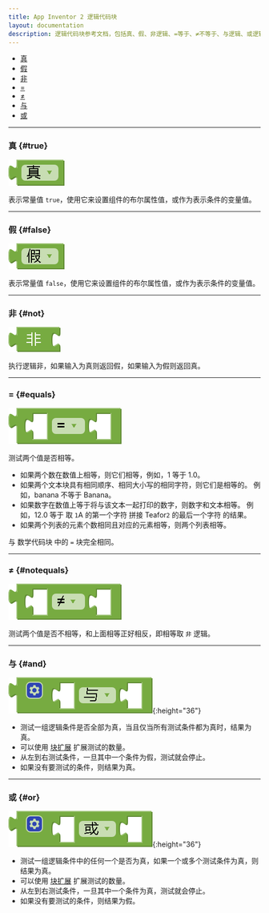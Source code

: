 ```yaml
---
title: App Inventor 2 逻辑代码块
layout: documentation
description: 逻辑代码块参考文档，包括真、假、非逻辑、=等于、≠不等于、与逻辑、或逻辑。
---
```


* [真](#true)
* [假](#false)
* [非](#not)
* [=](#equals)
* [≠](#notequals)
* [与](#and)
* [或](#or)

***
### 真   {#true}

![](images/logic/true.png)

表示常量值 `true`，使用它来设置组件的布尔属性值，或作为表示条件的变量值。

***
### 假   {#false}

![](images/logic/false.png)

表示常量值 `false`，使用它来设置组件的布尔属性值，或作为表示条件的变量值。

***
### 非   {#not}

![](images/logic/not.png)

执行逻辑非，如果输入为真则返回假，如果输入为假则返回真。

***
### =   {#equals}

![](images/logic/equals.png)

测试两个值是否相等。

* 如果两个数在数值上相等，则它们相等，例如，1 等于 1.0。
* 如果两个文本块具有相同顺序、相同大小写的相同字符，则它们是相等的。 例如，banana 不等于 Banana。
* 如果数字在数值上等于将与该文本一起打印的数字，则数字和文本相等。 例如，12.0 等于 取 `1`A 的第一个字符 拼接 Teafor`2` 的最后一个字符 的结果。
* 如果两个列表的元素个数相同且对应的元素相等，则两个列表相等。

与 数学代码块 中的 `=` 块完全相同。

***
### ≠   {#notequals}

![](images/logic/notequals.png)

测试两个值是否不相等，和上面相等正好相反，即相等取 `非` 逻辑。

***
### 与   {#and}

![](images/logic/and.png){:height="36"}

* 测试一组逻辑条件是否全部为真，当且仅当所有测试条件都为真时，结果为真。
* 可以使用 [块扩展](../concepts/mutators.html) 扩展测试的数量。
* 从左到右测试条件，一旦其中一个条件为假，测试就会停止。
* 如果没有要测试的条件，则结果为真。

***
### 或   {#or}

![](images/logic/or.png){:height="36"}

* 测试一组逻辑条件中的任何一个是否为真，如果一个或多个测试条件为真，则结果为真。
* 可以使用 [块扩展](../concepts/mutators.html) 扩展测试的数量。
* 从左到右测试条件，一旦其中一个条件为真，测试就会停止。
* 如果没有要测试的条件，则结果为假。
